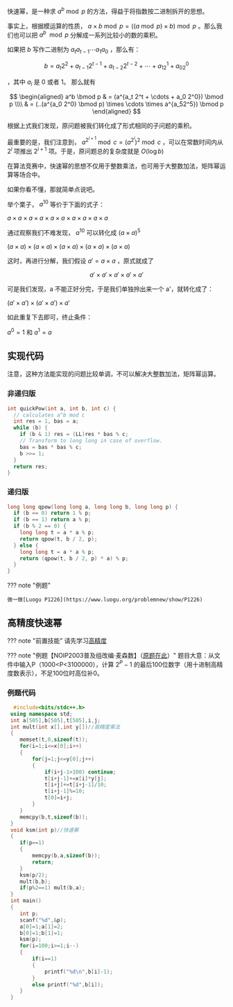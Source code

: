 快速幂，是一种求 $a^b \bmod p$ 的方法，得益于将指数按二进制拆开的思想。

事实上，根据模运算的性质， $a \times b \bmod p = ((a \bmod p) \times b) \bmod p$ 。那么我们也可以把 $a^b \mod p$ 分解成一系列比较小的数的乘积。

如果把 $b$ 写作二进制为 $a_ta_{t-1} \cdots a_1a_0$ ，那么有：

$$
b = a_t2^2 + a_{t-1}2^{t-1} + a_{t-2}2^{t-2} + \cdots + a_12^1 + a_02^0
$$

，其中 $a_i$ 是 0 或者 1。
那么就有

$$
\begin{aligned}
a^b \bmod p & = (a^{a_t 2^t + \cdots + a_0 2^0}) \bmod p \\\\
& = (..(a^{a_0 2^0} \bmod p) \times \cdots \times a^{a_52^5}) \bmod p
\end{aligned}
$$

根据上式我们发现，原问题被我们转化成了形式相同的子问题的乘积。

最重要的是，我们注意到， $a^{2^{i+1}} \bmod c = (a^{2^i})^2 \bmod c$ ，可以在常数时间内从 $2^i$ 项推出 $2^{i+1}$ 项。于是，原问题总的复杂度就是 $O(\log b)$ 

在算法竞赛中，快速幂的思想不仅用于整数乘法，也可用于大整数加法，矩阵幂运算等场合中。

如果你看不懂，那就简单点说吧。

举个栗子， $a^{10}$ 等价于下面的式子：

 $a \times a \times a \times a \times a \times a \times a \times a \times a \times a$ 

通过观察我们不难发现， $a^{10}$ 可以转化成 $(a \times a)^{5}$ 

 $\left(a \times a \right) \times\left(a \times a \right) \times \left(a \times a \right) \times \left(a \times a \right) \times \left(a \times a \right)$ 

这时，再进行分解，我们假设 $a' =a \times a$ ，原式就成了

$$
a'\times a'\times a'\times a'\times a'
$$

可是我们发现，a 不能正好分完，于是我们单独拎出来一个 a'，就转化成了：

 $\left (a' \times a'\right) \times\left (a' \times a'\right) \times a'$ 

如此重复下去即可，终止条件：

 $a^0=1$ 和 $a^1=a$ 

## 实现代码

注意，这种方法能实现的问题比较单调，不可以解决大整数加法，矩阵幂运算。

### 非递归版

```cpp
int quickPow(int a, int b, int c) {
  // calculates a^b mod c
  int res = 1, bas = a;
  while (b) {
    if (b & 1) res = (LL)res * bas % c;
    // Transform to long long in case of overflow.
    bas = bas * bas % c;
    b >>= 1;
  }
  return res;
}
```

### 递归版

```cpp
long long qpow(long long a, long long b, long long p) {
  if (b == 0) return 1 % p;
  if (b == 1) return a % p;
  if (b % 2 == 0) {
    long long t = a * a % p;
    return qpow(t, b / 2, p);
  } else {
    long long t = a * a % p;
    return (qpow(t, b / 2, p) * a) % p;
  }
}
```

??? note "例题"

    做一做[Luogu P1226](https://www.luogu.org/problemnew/show/P1226)

## 高精度快速幂

??? note "前置技能"
     请先学习[高精度](https://oi-wiki.org/math/bignum/)

??? note "例题【NOIP2003普及组改编·麦森数】（[原题在此](https://www.luogu.org/problemnew/show/P1045)）"
     题目大意：从文件中输入P（1000<P<3100000），计算 $2^P−1$ 的最后100位数字（用十进制高精度数表示），不足100位时高位补0。

### 例题代码

```cpp
  #include<bits/stdc++.h>
 using namespace std;
 int a[505],b[505],t[505],i,j;
 int mult(int x[],int y[])//高精度乘法
 {
 	memset(t,0,sizeof(t));
 	for(i=1;i<=x[0];i++)
 	{
 		for(j=1;j<=y[0];j++)
 		{
 			if(i+j-1>100) continue;
 			t[i+j-1]+=x[i]*y[j];
 			t[i+j]+=t[i+j-1]/10;
 			t[i+j-1]%=10;
 			t[0]=i+j;
 		}
 	}
 	memcpy(b,t,sizeof(b));
 }
 void ksm(int p)//快速幂
 {
 	if(p==1) 
 	{
 		memcpy(b,a,sizeof(b));
 		return;
 	}
 	ksm(p/2);
 	mult(b,b);
 	if(p%2==1) mult(b,a);
 }
 int main()
 {
 	int p;
 	scanf("%d",&p);
 	a[0]=1;a[1]=2;
 	b[0]=1;b[1]=1;
 	ksm(p);
 	for(i=100;i>=1;i--)
 	{
 		if(i==1) 
 		{
 			printf("%d\n",b[i]-1);
 		}
 		else printf("%d",b[i]);
 	}
 }
```
